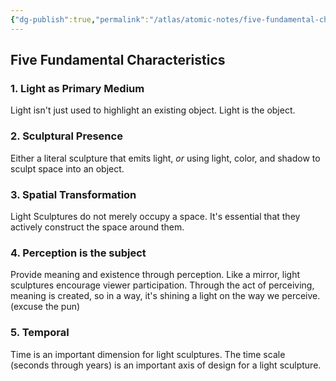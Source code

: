 ```yaml
---
{"dg-publish":true,"permalink":"/atlas/atomic-notes/five-fundamental-characteristics-of-light-sculptures/","tags":["☢️","artresearch","lightsculpture"],"updated":"2025-10-07T08:11:13.727-07:00"}
---
```


## Five Fundamental Characteristics

### 1. Light as Primary Medium

Light isn't just used to highlight an existing object. Light is the object.
### 2. Sculptural Presence

Either a literal sculpture that emits light, _or_ using light, color, and shadow to sculpt space into an object.
### 3. Spatial Transformation

Light Sculptures do not merely occupy a space. It's essential that they actively construct the space around them.
### 4. Perception is the subject

Provide meaning and existence through perception. Like a mirror, light sculptures encourage viewer participation. Through the act of perceiving, meaning is created, so in a way, it's shining a light on the way we perceive. (excuse the pun)
### 5. Temporal

Time is an important dimension for light sculptures. The time scale (seconds through years) is an important axis of design for a light sculpture.